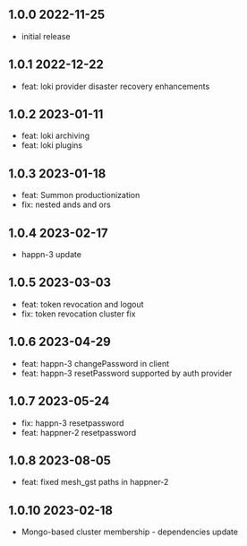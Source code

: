 1.0.0 2022-11-25
-----------------
- initial release

1.0.1  2022-12-22
-----------------
  - feat: loki provider disaster recovery enhancements

1.0.2 2023-01-11
-----------------
  - feat: loki archiving
  - feat: loki plugins

1.0.3 2023-01-18
-----------------
  - feat: Summon productionization
  - fix: nested ands and ors

1.0.4 2023-02-17
-----------------
  - happn-3 update

1.0.5 2023-03-03
-----------------
  - feat: token revocation and logout
  - fix: token revocation cluster fix

1.0.6 2023-04-29
-----------------
  - feat: happn-3 changePassword in client
  - feat: happn-3 resetPassword supported by auth provider


1.0.7 2023-05-24
-----------------
  - fix: happn-3 resetpassword
  - feat: happner-2 resetpassword

1.0.8 2023-08-05
-----------------
- feat: fixed mesh_gst paths in happner-2

1.0.10 2023-02-18
-----------------
  - Mongo-based cluster membership - dependencies update
